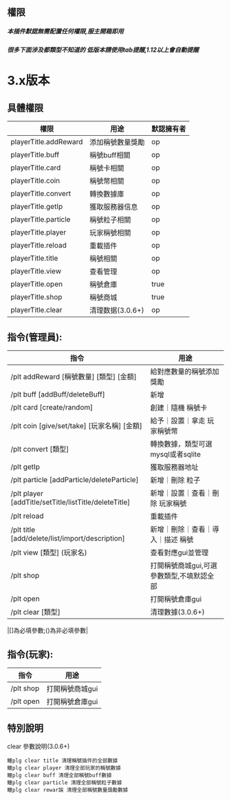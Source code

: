 ## 權限

##### 本插件默認無需配置任何權限,服主開箱即用

##### 很多下面涉及都類型不知道的 低版本請使用tab提醒,1.12以上會自動提醒

# 3.x版本

## 具體權限

| 權限                    | 用途              | 默認擁有者   |
|-----------------------|-----------------|---------|
| playerTitle.addReward | 添加稱號數量獎勵        | op      |
| playerTitle.buff      | 稱號buff相關        | op      |
| playerTitle.card      | 稱號卡相關           | op      |
| playerTitle.coin      | 稱號幣相關           | op      |
| playerTitle.convert   | 轉換數據庫           | op      |
| playerTitle.getIp     | 獲取服務器信息         | op      |
| playerTitle.particle  | 稱號粒子相關          | op      |
| playerTitle.player    | 玩家稱號相關          | op      |
| playerTitle.reload    | 重載插件            | op      |
| playerTitle.title     | 稱號相關            | op      |
| playerTitle.view      | 查看管理            | op      |
| playerTitle.open      | 稱號倉庫            | true    |
| playerTitle.shop      | 稱號商城            | true    |
| playerTitle.clear     | 清理数据(3.0.6+)    | op      |

## 指令(管理員):

| 指令                                                     | 用途                      |
|--------------------------------------------------------|-------------------------|
| /plt addReward [稱號數量] [類型] [金額]                        | 給對應數量的稱號添加獎勵            |
| /plt buff [addBuff/deleteBuff]                         | 新增                      |刪除buff|
| /plt card [create/random]                              | 創建｜隨機 稱號卡               |
| /plt coin [give/set/take] [玩家名稱] [金額]                  | 給予｜設置｜拿走 玩家稱號幣          |
| /plt convert  [類型]                                     | 轉換數據，類型可選mysql或者sqlite  |
| /plt getIp                                             | 獲取服務器地址                 |
| /plt particle [addParticle/deleteParticle]             | 新增｜刪除 粒子                |
| /plt player [addTitle/setTitle/listTitle/deleteTitle]  | 新增｜設置｜查看｜刪除 玩家稱號        |
| /plt reload                                            | 重載插件                    |
| /plt title [add/delete/list/import/description]        | 新增｜刪除｜查看｜導入｜描述 稱號       |
| /plt view [類型] (玩家名)                                   | 查看對應gui並管理              |
| /plt shop                                              | 打開稱號商城gui,可選參數類型,不填默認全部 |
| /plt open                                              | 打開稱號倉庫gui               |
| /plt clear [類型]                                        | 清理數據(3.0.6+)            |

|[]為必填參數;()為非必填參數|

## 指令(玩家):

| 指令                | 用途            |
|-------------------|---------------|
| /plt shop         | 打開稱號商城gui     |
| /plt open         | 打開稱號倉庫gui     |

## 特別說明

clear 參數說明(3.0.6+)
```
鱷plg clear title 清理稱號插件的全部數據
鱷plg clear player 清理全部玩家的稱號數據
鱷plg clear buff 清理全部稱號buff數據
鱷plg clear particle 清理全部稱號粒子數據
鱷plg clear rewar誒 清理全部稱號數量獎勵數據
```